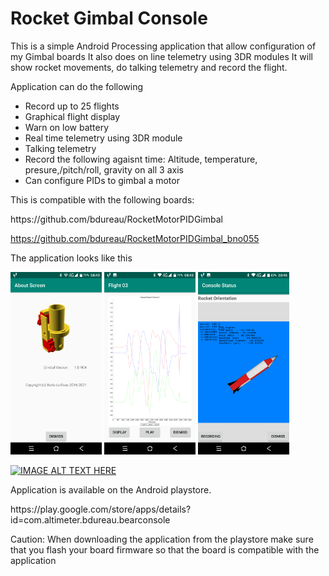 # Rocket Gimbal Console
This is a simple Android Processing application that allow configuration of my Gimbal boards
It also does on line telemetry using 3DR modules
It will show rocket movements, do talking telemetry and record the flight.

Application can do the following
- Record up to 25 flights
- Graphical flight display
- Warn on low battery
- Real time telemetry using 3DR module
- Talking telemetry
- Record the following agaisnt time: Altitude, temperature, presure,/pitch/roll, gravity on all 3 axis
- Can configure PIDs to gimbal a motor


This is compatible with the following boards:
<p></p>
https://github.com/bdureau/RocketMotorPIDGimbal

https://github.com/bdureau/RocketMotorPIDGimbal_bno055
<p></p>
The application looks like this

<img src="/gimbal_photos/gimbal_about.png" width="29%"> <img src="/gimbal_photos/gimbal_curves.png" width="29%"> <img src="/gimbal_photos/gimbal_rocket_orientation.png" width="29%">
<p></p>

[![IMAGE ALT TEXT HERE](https://img.youtube.com/vi/BK87Pj5PZXU/0.jpg)](https://www.youtube.com/watch?v=BK87Pj5PZXU)

<p></p>
Application is available on the Android playstore. 
<p></p>
https://play.google.com/store/apps/details?id=com.altimeter.bdureau.bearconsole
<p></p>
<p></p>
Caution: When downloading the application from the playstore make sure that you flash your board firmware so that the board is compatible with the application

